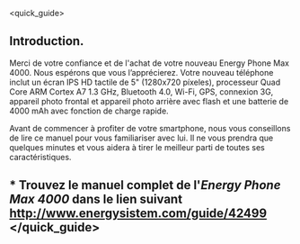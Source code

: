 <quick_guide>

## Introduction.
Merci de votre confiance et de l'achat de votre nouveau Energy Phone Max 4000. Nous espérons que vous l’apprécierez.
Votre nouveau téléphone inclut un écran IPS HD tactile de 5" (1280x720 píxeles), processeur Quad Core ARM Cortex A7 1.3 GHz, Bluetooth 4.0, Wi-Fi, GPS, connexion 3G, appareil photo frontal et appareil photo arrière avec flash et une batterie de 4000 mAh avec fonction de charge rapide.

Avant de commencer à profiter de votre smartphone, nous vous conseillons de lire ce manuel pour vous familiariser avec lui. Il ne vous prendra que quelques minutes et vous aidera à tirer le meilleur parti de toutes ses caractéristiques.

## <unique> * Trouvez le manuel complet de l'*Energy Phone Max 4000* dans le lien suivant  http://www.energysistem.com/guide/42499 </unique> </quick_guide>
